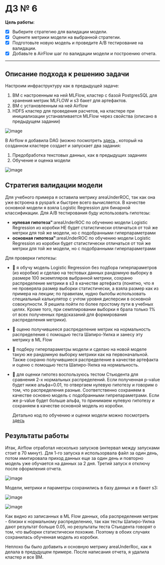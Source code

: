 # ДЗ № 6
**Цель работы**:
- [x] Выберите стратегию для валидации модели.
- [x] Оцените метрики модели на выбранной стратегии.
- [x] Подготовьте новую модель и проведите A/B тестирование на валидации.
- [x] Добавьте в AirFlow шаг по валидации модели и построению отчета.
<hr>

## Описание подхода к решению задачи
Настроим инфраструктуру как в предыдущей задаче:
1. ВМ с настроенным на ней MLFlow, кластер с базой PostgresSQL для хранения метрик MLFLOW и s3 бакет для артефактов.
2. ВМ с установленным на ней Airflow
3. HDFS кластер для проведения расчетов, на кластере при инициализации устанавливается MLFlow через свойства (описано в предыдущем задании)

![image](https://github.com/shakhovak/MLOps_HW/assets/89096305/8cdd7d27-bf05-452c-b2ba-3e22d783c14d)

В Airflow я добавила DAG (можно посмотреть [здесь](https://github.com/shakhovak/MLOps_HW/blob/master/HW_6/data_proc2.py) , который на созданном кластере создает и запускает два задания:
1. Предобработка текстовых данных, как в предыдущих заданиях
2. Обучение и оценка модели
   
![image](https://github.com/shakhovak/MLOps_HW/assets/89096305/16eb78cc-9f68-4bb3-ac65-9dd8aa5ca7d6)

## Стратегия валидации модели
Для учебного примера я оставила метрику areaUnderROC, так как она уже встроена в pyspark и быстрее всего вычисляется. В качестве основной модели я взяла Logistic Regression для бинарной классификации. Для А/В тестирования буду использовать гипотезы: 
- **нулевая гипотеза"**:areaUnderROC по обучению модели Logistic Regression из коробки НЕ будет статистически отличаться от той же метрки для той же модели, но с подобранными гиперпараметрами
-  **основная гипотеза"**:areaUnderROC по обучению модели Logistic Regression из коробки будет статистически отличаться от той же метрки для той же модели, но с подобранными гиперпараметрами

Для проверки гипотезы:
- :pencil: я обучу модель Logistic Regression без подбора гиперпараметров (из коробки) и сделаю на тестовых данных рандомную выборку в размере 100 экземпляров выбранной метрики, сохраню распределение метрики в s3 в качестве артефакта (понятно, что я не проверяла размер выборки статистически, а взяла размер как из примера на лекции; по правилам, нудно былобы использовать специальный калькулятор с учтом уровня дисперсии в основной совокупности. Я решила пойти по более простому пути в учебных целях. Кроме того, при семплировании выборки я брала только 1% от всех полученных предсказаний для формирования распределения метрики).
- :pencil: оценю получившееся распределение метрик на нормальность распределения с помощью теста Шапиро-Уилка и занесу эту метрику в ML Flow
- :pencil: подберу гиперпараметры модели и сделаю на новой моделе такую же рандомную выборку метрики как на первоначальной. Также сохраню получившиеся распределение в качестве артефакта и оценю с помощью теста Шапиро-Уилка на нормальность.
- :pencil: для оценки гипотез воспользуюсь тестом Стьюдента для сравнения 2-х нормальных распределений. Если полученная p-value будет ниже альфа=0.01, то отвергаем нулевую гипотезу и говорим о том, что распределения разные. Соответственно сохраняем в качестве основно модель с подобранными гипрепараметрами. Если же p-value будет больше альфа, то принимаем нулевую гипотезу и сохраняем в качестве основной модель из коробки.

  Детально код по обучению и оценки модели можно посмотреть [здесь](https://github.com/shakhovak/MLOps_HW/blob/master/HW_6/model_train_valid.py)

## Результаты работы
Итак, Airflow отработал несколько запусков (интервал между запусками стоит в 70 минут). Для 1-го запуска я использорвала файл за один день, потом имитировала приход данных еще за один день и повторно модель уже обучается на данных за 2 дня. Третий запуск я отключу после оформления отчета.

![image](https://github.com/shakhovak/MLOps_HW/assets/89096305/4620a8a2-40ff-4f3e-8a23-1597b9d52d7d)

Модели, метрики и параметры сохранились в базу данных и в бакет s3:

![image](https://github.com/shakhovak/MLOps_HW/assets/89096305/8d7d480a-819a-406b-b95b-09e0bc2de235)

![image](https://github.com/shakhovak/MLOps_HW/assets/89096305/fb9dbee3-0333-4292-bc33-aafe93e95f08)

Как видно из записанных в ML Flow данных, оба распределения метрик - близки к нормальному распределению, так как тесты Шапиро-Уилка дают результат больше 0.05, но результаты теста Стьюдента говорят о том, что выборки статистически похожие. Поэтому в обоих случаях сохранилась обученная модель из коробки.

Неплохо бы было добавить и основную метрику areaUnderRoc, как я делала в предудущем примере. 
После написания отчета, я удалила кластер и все ВМ.






  
